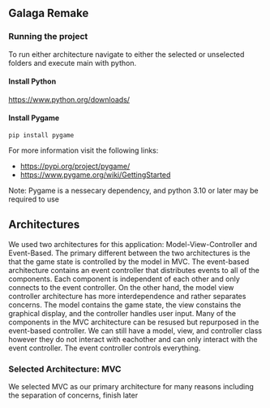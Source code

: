 ## Galaga Remake
### Running the project
To run either architecture navigate to either the selected or unselected folders and execute main with python.

#### Install Python  
https://www.python.org/downloads/
#### Install Pygame
`pip install pygame`

For more information visit the following links:
- https://pypi.org/project/pygame/
- https://www.pygame.org/wiki/GettingStarted


Note: Pygame is a nessecary dependency, and python 3.10 or later may be required to use


## Architectures
We used two architectures for this application: Model-View-Controller and Event-Based. The primary different between the two architectures is the that the game state is controlled by the model in MVC. The event-based architecture contains an event controller that distributes events to all of the components. Each component is independent of each other and only connects to the event controller. On the other hand, the model view controller architecture has more interdependence and rather separates concerns. The model contains the game state, the view constains the graphical display, and the controller handles user input. Many of the components in the MVC architecture can be resused but repurposed in the event-based controller. We can still have a model, view, and controller class however they do not interact with eachother and can only interact with the event controller. The event controller controls everything. 

### Selected Architecture: MVC
We selected MVC as our primary architecture for many reasons including the separation of concerns, finish later


